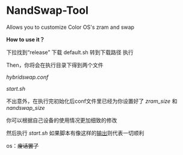 # NandSwap-Tool
Allows you to customize Color OS's zram and swap

__How to use it？__

下拉找到“release”
下载 default.sh
转到下载路径
执行

Then，你将会在执行目录下得到两个文件

_hybridswap.conf_ 

_start.sh_

不出意外，在执行完初始化后conf文件里已经为你设置好了 _zram_size_ 和 _nandswap_size_

你可以根据自己设备的使用情况更加细致的修改

然后执行 _start.sh_ 如果脚本有像这样的[输出](https://github.com/Magma-71453/NandSwap-Tool/blob/main/Screenshot_2025-04-16-16-33-21-19_84d3000e3f4017145260f7618db1d683.jpg)则代表一切顺利

os：~~废话罢了~~

